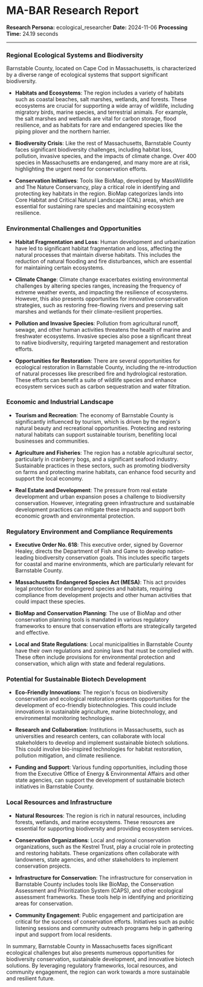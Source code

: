 # MA-BAR Research Report

**Research Persona:** ecological_researcher
**Date:** 2024-11-06
**Processing Time:** 24.19 seconds

---

### Regional Ecological Systems and Biodiversity

Barnstable County, located on Cape Cod in Massachusetts, is characterized by a diverse range of ecological systems that support significant biodiversity.

- **Habitats and Ecosystems**: The region includes a variety of habitats such as coastal beaches, salt marshes, wetlands, and forests. These ecosystems are crucial for supporting a wide array of wildlife, including migratory birds, marine species, and terrestrial animals. For example, the salt marshes and wetlands are vital for carbon storage, flood resilience, and as habitats for rare and endangered species like the piping plover and the northern harrier.

- **Biodiversity Crisis**: Like the rest of Massachusetts, Barnstable County faces significant biodiversity challenges, including habitat loss, pollution, invasive species, and the impacts of climate change. Over 400 species in Massachusetts are endangered, and many more are at risk, highlighting the urgent need for conservation efforts.

- **Conservation Initiatives**: Tools like BioMap, developed by MassWildlife and The Nature Conservancy, play a critical role in identifying and protecting key habitats in the region. BioMap categorizes lands into Core Habitat and Critical Natural Landscape (CNL) areas, which are essential for sustaining rare species and maintaining ecosystem resilience.

### Environmental Challenges and Opportunities

- **Habitat Fragmentation and Loss**: Human development and urbanization have led to significant habitat fragmentation and loss, affecting the natural processes that maintain diverse habitats. This includes the reduction of natural flooding and fire disturbances, which are essential for maintaining certain ecosystems.

- **Climate Change**: Climate change exacerbates existing environmental challenges by altering species ranges, increasing the frequency of extreme weather events, and impacting the resilience of ecosystems. However, this also presents opportunities for innovative conservation strategies, such as restoring free-flowing rivers and preserving salt marshes and wetlands for their climate-resilient properties.

- **Pollution and Invasive Species**: Pollution from agricultural runoff, sewage, and other human activities threatens the health of marine and freshwater ecosystems. Invasive species also pose a significant threat to native biodiversity, requiring targeted management and restoration efforts.

- **Opportunities for Restoration**: There are several opportunities for ecological restoration in Barnstable County, including the re-introduction of natural processes like prescribed fire and hydrological restoration. These efforts can benefit a suite of wildlife species and enhance ecosystem services such as carbon sequestration and water filtration.

### Economic and Industrial Landscape

- **Tourism and Recreation**: The economy of Barnstable County is significantly influenced by tourism, which is driven by the region's natural beauty and recreational opportunities. Protecting and restoring natural habitats can support sustainable tourism, benefiting local businesses and communities.

- **Agriculture and Fisheries**: The region has a notable agricultural sector, particularly in cranberry bogs, and a significant seafood industry. Sustainable practices in these sectors, such as promoting biodiversity on farms and protecting marine habitats, can enhance food security and support the local economy.

- **Real Estate and Development**: The pressure from real estate development and urban expansion poses a challenge to biodiversity conservation. However, integrating green infrastructure and sustainable development practices can mitigate these impacts and support both economic growth and environmental protection.

### Regulatory Environment and Compliance Requirements

- **Executive Order No. 618**: This executive order, signed by Governor Healey, directs the Department of Fish and Game to develop nation-leading biodiversity conservation goals. This includes specific targets for coastal and marine environments, which are particularly relevant for Barnstable County.

- **Massachusetts Endangered Species Act (MESA)**: This act provides legal protection for endangered species and habitats, requiring compliance from development projects and other human activities that could impact these species.

- **BioMap and Conservation Planning**: The use of BioMap and other conservation planning tools is mandated in various regulatory frameworks to ensure that conservation efforts are strategically targeted and effective.

- **Local and State Regulations**: Local municipalities in Barnstable County have their own regulations and zoning laws that must be complied with. These often include provisions for environmental protection and conservation, which align with state and federal regulations.

### Potential for Sustainable Biotech Development

- **Eco-Friendly Innovations**: The region's focus on biodiversity conservation and ecological restoration presents opportunities for the development of eco-friendly biotechnologies. This could include innovations in sustainable agriculture, marine biotechnology, and environmental monitoring technologies.

- **Research and Collaboration**: Institutions in Massachusetts, such as universities and research centers, can collaborate with local stakeholders to develop and implement sustainable biotech solutions. This could involve bio-inspired technologies for habitat restoration, pollution mitigation, and climate resilience.

- **Funding and Support**: Various funding opportunities, including those from the Executive Office of Energy & Environmental Affairs and other state agencies, can support the development of sustainable biotech initiatives in Barnstable County.

### Local Resources and Infrastructure

- **Natural Resources**: The region is rich in natural resources, including forests, wetlands, and marine ecosystems. These resources are essential for supporting biodiversity and providing ecosystem services.

- **Conservation Organizations**: Local and regional conservation organizations, such as the Kestrel Trust, play a crucial role in protecting and restoring habitats. These organizations often collaborate with landowners, state agencies, and other stakeholders to implement conservation projects.

- **Infrastructure for Conservation**: The infrastructure for conservation in Barnstable County includes tools like BioMap, the Conservation Assessment and Prioritization System (CAPS), and other ecological assessment frameworks. These tools help in identifying and prioritizing areas for conservation.

- **Community Engagement**: Public engagement and participation are critical for the success of conservation efforts. Initiatives such as public listening sessions and community outreach programs help in gathering input and support from local residents.

In summary, Barnstable County in Massachusetts faces significant ecological challenges but also presents numerous opportunities for biodiversity conservation, sustainable development, and innovative biotech solutions. By leveraging regulatory frameworks, local resources, and community engagement, the region can work towards a more sustainable and resilient future.
